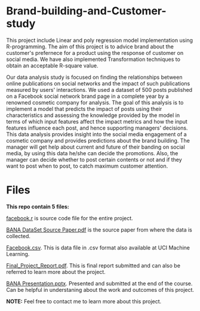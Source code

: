 # Brand-building-and-Customer-study
This project include Linear and poly regression model implementation using R-programming. The aim of this project is to advice brand about the customer's prefernece for a product using the response of customer on social media. We have also implemented Transformation techniques to obtain an acceptable R-square value. 

Our data analysis study is focused on finding the relationships between online publications on social
networks and the impact of such publications measured by users' interactions. We used a dataset of
500 posts published on a Facebook social network brand page in a complete year by a renowned
cosmetic company for analysis.
The goal of this analysis is to implement a model that predicts the impact of posts using their
characteristics and assessing the knowledge provided by the model in terms of which input features
affect the impact metrics and how the input features influence each post, and hence supporting
managers' decisions.
This data analysis provides insight into the social media engagement of a cosmetic company and provides
predictions about the brand building. The manager will get help about current and future of their banding
on social media, by using this data he/she can decide the promotions. Also, the manager can decide
whether to post certain contents or not and if they want to post when to post, to catch maximum
customer attention.

# Files
**This repo contain 5 files:** 

[facebook.r](https://github.com/himanshuajmera/Brand-building-and-Customer-study/blob/master/facebook.R) is source code file for the entire project.

[BANA DataSet Source Paper.pdf](https://github.com/himanshuajmera/Brand-building-and-Customer-study/blob/master/BANA%20DataSet%20Source%20Paper.pdf) is the source paper from where the data is collected.

[Facebook.csv](https://github.com/himanshuajmera/Brand-building-and-Customer-study/blob/master/Facebook.csv). This is data file in .csv format also available at UCI Machine Learning. 

[Final_Project_Report.pdf](https://github.com/himanshuajmera/Brand-building-and-Customer-study/blob/master/Final_Project_Report.pdf). This is final report submitted and can also be referred to learn more about the project.

[BANA Presentation.pptx](https://github.com/himanshuajmera/Brand-building-and-Customer-study/blob/master/BANA%20Presentation.pptx). Presented and submitted at the end of the course. Can be helpful in understaning about the work and outcomes of this project.

**NOTE:** Feel free to contact me to learn more about this project.
